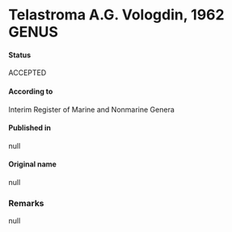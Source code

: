 # Telastroma A.G. Vologdin, 1962 GENUS

#### Status
ACCEPTED

#### According to
Interim Register of Marine and Nonmarine Genera

#### Published in
null

#### Original name
null

### Remarks
null